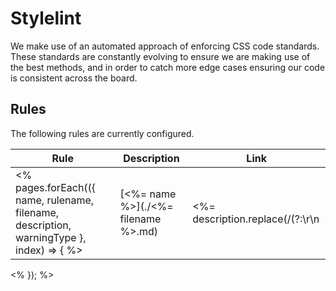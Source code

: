 # Stylelint

We make use of an automated approach of enforcing CSS code standards. These standards are constantly evolving to ensure we are making use of the best methods, and in order to catch more edge cases ensuring our code is consistent across the board.

## Rules

The following rules are currently configured.

| Rule | Description | Link |
|---|---|---|
<% pages.forEach(({ name, rulename, filename, description, warningType }, index) => { %>| [<%= name %>](./<%= filename %>.md)<br> <badge text="<%- warningType %>" type="<%- warningType %>" vertical="middle"/> | <%= description.replace(/(?:\r\n|\r|\n)/g, ' ') %> | [Link](https://stylelint.io/user-guide/rules/<%= rulename %>) |
<% }); %>

